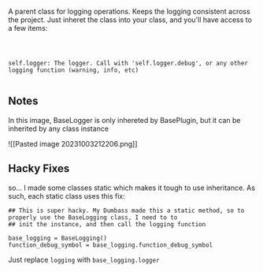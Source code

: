 
A parent class for logging operations. Keeps the logging consistent across the project. Just inheret the class into your class, and you'll have access to a few items:


```



self.logger: The logger. Call with 'self.logger.debug', or any other logging function (warning, info, etc)


```

## Notes

In this image, BaseLogger is only inhereted by BasePlugin, but it can be inherited by any class instance

![[Pasted image 20231003212206.png]]



## Hacky Fixes

so... I made some classes static which makes it tough to use inheritance. As such, each static class uses this fix:

```
## This is super hacky. My Dumbass made this a static method, so to properly use the BaseLogging class, I need to to
## init the instance, and then call the logging function

base_logging = BaseLogging()
function_debug_symbol = base_logging.function_debug_symbol
```

Just replace `logging` with `base_logging.logger`